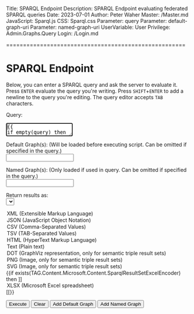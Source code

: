 ﻿Title: SPARQL Endpoint
Description: SPARQL Endpoint evaluating federated SPARQL queries
Date: 2023-07-01
Author: Peter Waher
Master: /Master.md
JavaScript: Sparql.js
CSS: Sparql.css
Parameter: query
Parameter: default-graph-uri
Parameter: named-graph-uri
UserVariable: User
Privilege: Admin.Graphs.Query
Login: /Login.md

=====================================================

SPARQL Endpoint
==================

Below, you can enter a SPARQL query and ask the server to evaluate it.
Press `ENTER` evaluate the query you're writing. 
Press `SHIFT`+`ENTER` to add a newline to the query you're editing.
The query editor accepts `TAB` characters.

<form id="QueryForm" action="/sparql" method="post" enctype="application/x-www-form-urlencoded">

Query:  
<textarea id="query" name="query" autofocus="autofocus" wrap="hard" onkeydown="return QueryKeyDown(this,event);">{{
if empty(query) then
(
	Ontologies:=[foreach T in Waher.Runtime.Inventory.Types.GetTypesImplementingInterface(IOntology):Create(T)];
	Ontologies:=Sort(Ontologies,(o1,o2)->o1.OntologyPrefix.CompareTo(o2.OntologyPrefix));
	Prefixes:=Ontologies.OntologyPrefix;
	MaxLen:=max(len(Prefixes));
	MaxLen+=2;
	Spaces:=Create(System.String,' ',MaxLen);
	foreach Ontology in Ontologies do if Ontology.ShowByDefault then
		]]PREFIX ((Ontology.OntologyPrefix)):((left(Spaces,MaxLen-Len(Ontology.OntologyPrefix) ) ))<((Ontology.OntologyNamespace))>
[[;
	]]
SELECT [[
)
else
	]]((query))[[
}}</textarea>

Default Graph\(s): (Will be loaded before executing script. Can be omitted if specified in the query.)  
<input type="text" id="defaultGraph1" name="default-graph-uri"/>

Named Graph\(s): (Only loaded if used in query. Can be omitted if specified in the query.)  
<input type="text" id="namedGraph1" name="named-graph-uri"/>

Return results as:  
<select id="ReturnType">
<option selected value="Xml">XML (Extensible Markup Language)</option>
<option value="Json">JSON (JavaScript Object Notation)</option>
<option value="Csv">CSV (Comma-Separated Values)</option>
<option value="Tsv">TSV (TAB-Separated Values)</option>
<option value="Html">HTML (HyperText Markup Language)</option>
<option value="Text">Text (Plain text)</option>
<option value="Dot">DOT (GraphViz representation, only for semantic triple result sets)</option>
<option value="Png">PNG (Image, only for semantic triple result sets)</option>
<option value="Svg">SVG (Image, only for semantic triple result sets)</option>
{{if exists(TAG.Content.Microsoft.Content.SparqlResultSetExcelEncoder) then ]]<option value="Xlsx">XLSX  (Microsoft Excel spreadsheet)</option>[[}}
</select>

<button type="button" onclick="ExecuteQuery()">Execute</button>
<button type="button" onclick="ClearAll();">Clear</button>
<button type="button" onclick="AddDefaultGraph();">Add Default Graph</button>
<button type="button" onclick="AddNamedGraph();">Add Named Graph</button>

</form>

<fieldset id="Result" style="display:none">
<legend>Result</legend>
</fieldset>
